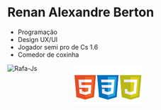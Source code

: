 # **Renan Alexandre Berton**

- Programação 
- Design UX/UI
- Jogador semi pro de Cs 1.6
- Comedor de coxinha

<div style="display:flex; justify:space-between;">
  <img alt="Rafa-Js" height="auto" width="30%" src= "https://github-readme-stats.vercel.app/api/top-langs/?username=renanberton&themes=dark">
  <img alt="Rafa-Js" height="auto" width="30%" src= "https://github.com/renanberton/renanberton/blob/main/icones.png">
</div>


